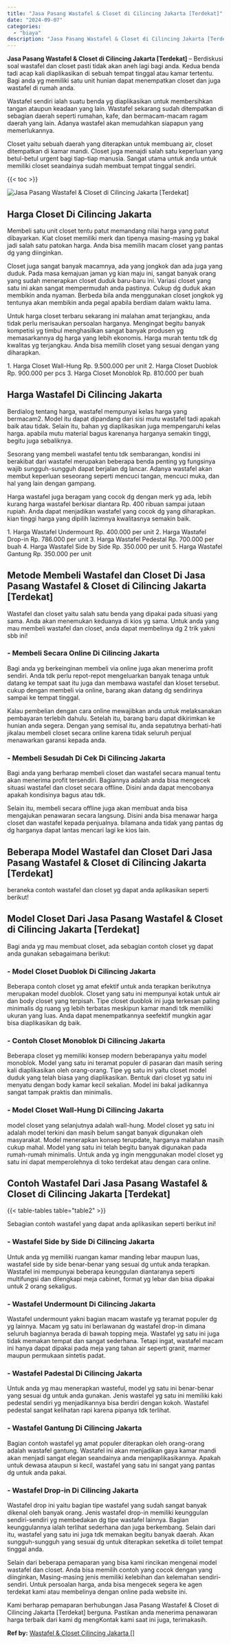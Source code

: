 ```yaml
---
title: "Jasa Pasang Wastafel & Closet di Cilincing Jakarta [Terdekat]"
date: "2024-09-07"
categories: 
  - "biaya"
description: "Jasa Pasang Wastafel & Closet di Cilincing Jakarta [Terdekat]. Kami berharap pemaparan berhubungan Jasa Pasang Wastafel & Closet di Cilincing Jakarta [Terde..."
---
```


**Jasa Pasang Wastafel & Closet di Cilincing Jakarta \[Terdekat\]** – Berdiskusi soal wastafel dan closet pasti tidak akan aneh lagi bagi anda. Kedua benda tadi acap kali diaplikasikan di sebuah tempat tinggal atau kamar tertentu. Bagi anda yg memiliki satu unit hunian dapat menempatkan closet dan juga wastafel di rumah anda.

Wastafel sendiri ialah suatu benda yg diaplikasikan untuk membersihkan tangan ataupun keadaan yang lain. Wastafel sekarang sudah ditempatkan di sebagian daerah seperti rumahan, kafe, dan bermacam-macam ragam daerah yang lain. Adanya wastafel akan memudahkan siapapun yang memerlukannya.

Closet yaitu sebuah daerah yang diterapkan untuk membuang air, closet ditempatkan di kamar mandi. Closet juga menajdi salah satu keperluan yang betul-betul urgent bagi tiap-tiap manusia. Sangat utama untuk anda untuk memiliki closet seandainya sudah membuat tempat tinggal sendiri.

{{< toc >}}

![Jasa Pasang Wastafel & Closet di Cilincing Jakarta [Terdekat]](/images/wastafel-closet-murah53.png)

## Harga Closet Di Cilincing Jakarta

Membeli satu unit closet tentu patut memandang nilai harga yang patut dibayarkan. Kiat closet memiliki merk dan tipenya masing-masing yg bakal jadi salah satu patokan harga. Anda bisa memilih macam closet yang pantas dg yang diinginkan.

Closet juga sangat banyak macamnya, ada yang jongkok dan ada juga yang duduk. Pada masa kemajuan jaman yg kian maju ini, sangat banyak orang yang sudah menerapkan closet duduk baru-baru ini. Variasi closet yang satu ini akan sangat mempermudah anda pastinya. Cukup dg duduk akan membikin anda nyaman. Berbeda bila anda menggunakan closet jongkok yg tentunya akan membikin anda pegal apabila berdiam dalam waktu lama.

Untuk harga closet terbaru sekarang ini malahan amat terjangkau, anda tidak perlu merisaukan persoalan harganya. Mengingat begitu banyak kompetisi yg timbul menghasilkan sangat banyak produsen yg memasarkannya dg harga yang lebih ekonomis. Harga murah tentu tdk dg kwalitas yg terjangkau. Anda bisa memilih closet yang sesuai dengan yang diharapkan.

1\. Harga Closet Wall-Hung Rp. 9.500.000 per unit 2. Harga Closet Duoblok Rp. 900.000 per pcs 3. Harga Closet Monoblok Rp. 810.000 per buah

## Harga Wastafel Di Cilincing Jakarta

Berdialog tentang harga, wastafel mempunyai kelas harga yang bermacam2. Model itu dapat dipandang dari sisi mutu wastafel tadi apakah baik atau tidak. Selain itu, bahan yg diaplikasikan juga mempengaruhi kelas harga. apabila mutu material bagus karenanya harganya semakin tinggi, begitu juga sebaliknya.

Sesorang yang membeli wastafel tentu tdk sembarangan, kondisi ini berakibat dari wastafel merupakan beberapa benda penting yg fungsinya wajib sungguh-sungguh dapat berjalan dg lancar. Adanya wastafel akan membut keperluan seseorang seperti mencuci tangan, mencuci muka, dan hal yang lain dengan gampang.

Harga wastafel juga beragam yang cocok dg dengan merk yg ada, lebih kurang harga wastafel berkisar diantara Rp. 400 ribuan sampai jutaan rupiah. Anda dapat menjadikan wastafel yang cocok dg yang diharapkan. kian tinggi harga yang dipilih lazimnya kwalitasnya semakin baik.

1\. Harga Wastafel Undermount Rp. 400.000 per unit 2. Harga Wastafel Drop-in Rp. 786.000 per unit 3. Harga Wastafel Pedestal Rp. 700.000 per buah 4. Harga Wastafel Side by Side Rp. 350.000 per unit 5. Harga Wastafel Gantung Rp. 350.000 per unit

## Metode Membeli Wastafel dan Closet Di Jasa Pasang Wastafel & Closet di Cilincing Jakarta \[Terdekat\]

Wastafel dan closet yaitu salah satu benda yang dipakai pada situasi yang sama. Anda akan menemukan keduanya di kios yg sama. Untuk anda yang mau membeli wastafel dan closet, anda dapat membelinya dg 2 trik yakni sbb ini!

### \- Membeli Secara Online Di Cilincing Jakarta

Bagi anda yg berkeinginan membeli via online juga akan menerima profit sendiri. Anda tdk perlu repot-repot mengeluarkan banyak tenaga untuk datang ke tempat saat itu juga dan membawa wastafel dan kloset tersebut. cukup dengan membeli via online, barang akan datang dg sendirinya sampai ke tempat tinggal.

Kalau pembelian dengan cara online mewajibkan anda untuk melaksanakan pembayaran terlebih dahulu. Setelah itu, barang baru dapat dikirimkan ke hunian anda segera. Dengan yang semisal itu, anda sepatutnya berhati-hati jikalau membeli closet secara online karena tidak seluruh penjual menawarkan garansi kepada anda.

### \- Membeli Sesudah Di Cek Di Cilincing Jakarta

Bagi anda yang berharap membeli closet dan wastafel secara manual tentu akan menerima profit tersendiri. Bagiannya adalah anda bisa mengecek situasi wastafel dan closet secara offline. Disini anda dapat mencobanya apakah kondisinya bagus atau tdk.

Selain itu, membeli secara offline juga akan membuat anda bisa mengajukan penawaran secara langsung. Disini anda bisa menawar harga closet dan wastafel kepada penjualnya. bilamana anda tidak yang pantas dg dg harganya dapat lantas mencari lagi ke kios lain.

## Beberapa Model Wastafel dan Closet Dari Jasa Pasang Wastafel & Closet di Cilincing Jakarta \[Terdekat\]

beraneka contoh wastafel dan closet yg dapat anda aplikasikan seperti berikut!

## Model Closet Dari Jasa Pasang Wastafel & Closet di Cilincing Jakarta \[Terdekat\]

Bagi anda yg mau membuat closet, ada sebagian contoh closet yg dapat anda gunakan sebagaimana berikut:

### \- Model Closet Duoblok Di Cilincing Jakarta

Beberapa contoh closet yg amat efektif untuk anda terapkan berikutnya merupakan model duoblok. Closet yang satu ini mempunyai kotak untuk air dan body closet yang terpisah. Tipe closet duoblok ini juga terkesan paling minimalis dg ruang yg lebih terbatas meskipun kamar mandi tdk memiliki ukuran yang luas. Anda dapat menempatkannya seefektif mungkin agar bisa diaplikasikan dg baik.

### \- Contoh Closet Monoblok Di Cilincing Jakarta

Beberapa closet yg memiliki konsep modern beberapanya yaitu model monoblok. Model yang satu ini teramat populer di pasaran dan masih sering kali diaplikasikan oleh orang-orang. Tipe yg satu ini yaitu closet model duduk yang telah biasa yang diaplikasikan. Bentuk dari closet yg satu ini menyatu dengan body kamar kecil sekalian. Model ini bakal jadikannya sangat tampak praktis dan minimalis.

### \- Model Closet Wall-Hung Di Cilincing Jakarta

model closet yang selanjutnya adalah wall-hung. Model closet yg satu ini adalah model terkini dan masih belum sangat banyak digunakan oleh masyarakat. Model menerapkan konsep terupdate, harganya malahan masih cukup mahal. Model yang satu ini telah begitu banyak digunakan pada rumah-rumah minimalis. Untuk anda yg ingin menggunakan model closet yg satu ini dapat memperolehnya di toko terdekat atau dengan cara online.

## Contoh Wastafel Dari Jasa Pasang Wastafel & Closet di Cilincing Jakarta \[Terdekat\]

{{< table-tables table="table2" >}}

Sebagian contoh wastafel yang dapat anda aplikasikan seperti berikut ini!

### \- Wastafel Side by Side Di Cilincing Jakarta

Untuk anda yg memiliki ruangan kamar manding lebar maupun luas, wastafel side by side benar-benar yang sesuai dg untuk anda terapkan. Wastafel ini mempunyai beberapa keunggulan diantaranya seperti multifungsi dan dilengkapi meja cabinet, format yg lebar dan bisa dipakai untuk 2 orang sekaligus.

### \- Wastafel Undermount Di Cilincing Jakarta

Wastafel undermount yakni bagian macam wastafe yg teramat populer dg yg lainnya. Macam yg satu ini berlawanan dg wastafel drop-in dimana seluruh bagiannya berada di bawah topping meja. Wastafel yg satu ini juga tidak memakan tempat dan sangat sederhana. Tetapi ingat, wastafel macam ini hanya dapat dipakai pada meja yang tahan air seperti granit, marmer maupun permukaan sintetis padat.

### \- Wastafel Padestal Di Cilincing Jakarta

Untuk anda yg mau menerapkan wasteful, model yg satu ini benar-benar yang sesuai dg untuk anda gunakan. Jenis wastafel yg satu ini memiliki kaki pedestal sendiri yg menjadikannya bisa berdiri dengan kokoh. Wastafel pedestal sangat kelihatan rapi karena pipanya tdk terlihat.

### \- Wastafel Gantung Di Cilincing Jakarta

Bagian contoh wastafel yg amat populer diterapkan oleh orang-orang adalah wastafel gantung. Wastafel ini akan menjadikan gaya kamar mandi akan menjadi sangat elegan seandainya anda mengaplikasikannya. Apakah untuk dewasa ataupun si kecil, wastafel yang satu ini sangat yang pantas dg untuk anda pakai.

### \- Wastafel Drop-in Di Cilincing Jakarta

Wastafel drop ini yaitu bagian tipe wastafel yang sudah sangat banyak dikenal oleh banyak orang. Jenis wastafel drop-in memiliki keunggulan sendiri-sendiri yg membedakan dg tipe wastafel lainnya. Bagian keunggulannya ialah terlihat sederhana dan juga berkembang. Selain dari itu, wastafel yang satu ini juga tdk memakan begitu banyak daerah. Akan sungguh-sungguh yang sesuai dg untuk diterapkan seketika di toilet tempat tinggal anda.

Selain dari beberapa pemaparan yang bisa kami rincikan mengenai model wastafel dan closet. Anda bisa memilih contoh yang cocok dengan yang diinginkan, Masing-masing jenis memiliki kelebihan dan kelemahan sendiri-sendiri. Untuk persoalan harga, anda bisa mengecek segera ke agen terdekat kami atau membelinya dengan online pada website ini.

Kami berharap pemaparan berhubungan Jasa Pasang Wastafel & Closet di Cilincing Jakarta \[Terdekat\] berguna. Pastikan anda menerima penawaran harga terbaik dari kami dg mengKontak kami saat ini juga, terimakasih.

**Ref by:** [Wastafel & Closet Cilincing Jakarta []](https://id.wikipedia.org/wiki/Wastafel)
